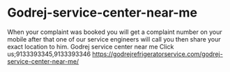 # Godrej-service-center-near-me
When your complaint was booked you will get a complaint number on your mobile after that one of our service engineers will call you then share your exact location to him.  Godrej  service center near me Click us;9133393345,9133393346   https://godrejrefrigeratorservice.com/godrej-service-center-near-me/
